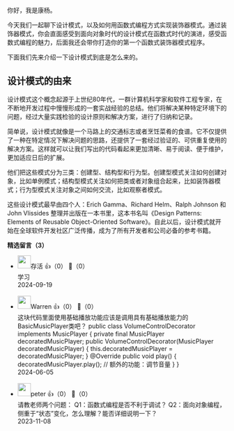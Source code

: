 你好，我是康杨。

今天我们一起聊下设计模式，以及如何用函数式编程方式实现装饰器模式。通过装饰器模式，你会直面感受到面向对象时代的设计模式在函数式时代的演进，感受函数式编程的魅力，后面我还会带你打造你的第一个函数式装饰器模式程序。

下面我们先来介绍一下设计模式到底是怎么来的。

## 设计模式的由来

设计模式这个概念起源于上世纪80年代，一群计算机科学家和软件工程专家，在不断地开发过程中慢慢形成的一套实战经验的总结。他们将解决某种特定环境下的问题，经过大量实践检验的设计原则和解决方案，进行了归纳和记录。

简单说，设计模式就像是一个马路上的交通标志或者烹饪菜肴的食谱。它不仅提供了一种在特定情况下解决问题的思路，还提供了一套经过验证的、可供重复使用的解决方案。这样就可以让我们写出的代码看起来更加清晰、易于阅读、便于维护，更加适应日后的扩展。

他们把这些模式分为三类：创建型、结构型和行为型。创建型模式关注如何创建对象，比如单例模式；结构型模式关注如何把类或者对象组合起来，比如装饰器模式；行为型模式关注对象之间如何交流，比如观察者模式。

这些设计模式最早由四个人：Erich Gamma、Richard Helm、Ralph Johnson 和 John Vlissides 整理并出版在一本书里，这本书名叫《Design Patterns: Elements of Reusable Object-Oriented Software》。自此以后，设计模式就开始在全球软件开发社区广泛传播，成为了所有开发者和公司必备的参考书籍。
<div><strong>精选留言（3）</strong></div><ul>
<li><img src="https://static001.geekbang.org/account/avatar/00/24/2b/db/9ff52283.jpg" width="30px"><span>存活</span> 👍（0） 💬（0）<div>学习</div>2024-09-19</li><br/><li><img src="https://static001.geekbang.org/account/avatar/00/38/8b/07/ede0d45b.jpg" width="30px"><span>Warren</span> 👍（0） 💬（0）<div>这块代码里面使用基础播放功能应该是调用具有基础播放能力的BasicMusicPlayer类吧？
public class VolumeControlDecorator implements MusicPlayer {
    private final MusicPlayer decoratedMusicPlayer;
    public VolumeControlDecorator(MusicPlayer decoratedMusicPlayer) {
        this.decoratedMusicPlayer = decoratedMusicPlayer;
    }
    @Override
    public void play() {
        decoratedMusicPlayer.play();
        &#47;&#47; 额外的功能：调节音量
    }
}
</div>2024-06-05</li><br/><li><img src="https://static001.geekbang.org/account/avatar/00/10/25/87/f3a69d1b.jpg" width="30px"><span>peter</span> 👍（0） 💬（0）<div>请教老师两个问题：
Q1：函数式编程是否不利于调试？
Q2：面向对象编程，侧重于“状态”变化，怎么理解？能否详细说明一下？</div>2023-11-08</li><br/>
</ul>